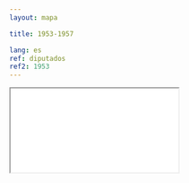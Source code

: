 ```yaml
---
layout: mapa

title: 1953-1957

lang: es
ref: diputados
ref2: 1953
---
```


<div>
<iframe class="mapa-iframe" src="../../repo_mapas/output/legislaturas/1925-1973/1953-1957_Diputados.html"></iframe>
</div>
